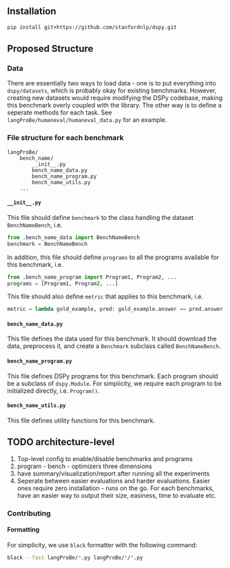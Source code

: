 ## Installation

```bash
pip install git+https://github.com/stanfordnlp/dspy.git
```
## Proposed Structure
### Data

There are essentially two ways to load data - one is to put everything into `dspy/datasets`, which is probably okay for existing benchmarks. However, creating new datasets would require modifying the DSPy codebase, making this benchmark overly coupled with the library. The other way is to define a seperate methods for each task. See `langProBe/humaneval/humaneval_data.py` for an example.

### File structure for each benchmark
```
langProBe/
    bench_name/
        __init__.py
        bench_name_data.py
        bench_name_program.py
        bench_name_utils.py
    ...
```

#### `__init__.py`
This file should define `benchmark` to the class handling the dataset `BenchNameBench`, i.e.
```python
from .bench_name_data import BenchNameBench
benchmark = BenchNameBench
```

In addition, this file should define `programs` to all the programs available for this benchmark, i.e.
```python
from .bench_name_program import Program1, Program2, ...
programs = [Program1, Program2, ...]
```

This file should also define `metric` that applies to this benchmark, i.e.
```python
metric = lambda gold_example, pred: gold_example.answer == pred.answer
```

#### `bench_name_data.py`
This file defines the data used for this benchmark. It should download the data, preprocess it, and create a `Benchmark` subclass called `BenchNameBench`. 

#### `bench_name_program.py`
This file defines DSPy programs for this benchmark. Each program should be a subclass of `dspy.Module`. For simplicity, we require each program to be initialized directly, i.e. `Program()`.

#### `bench_name_utils.py`
This file defines utility functions for this benchmark.

## TODO architecture-level
1. Top-level config to enable/disable benchmarks and programs
2. program - bench - optimizers three dimensions
3. have summary/visualization/report after running all the experiments
4. Seperate between easier evaluations and harder evaluations. Easier ones require zero installation - runs on the go. For each benchmarks, have an easier way to output their size, easiness, time to evaluate etc.


### Contributing
#### Formatting
For simplicity, we use `black` formatter with the following command:
```bash
black --fast langProBe/*.py langProBe/*/*.py
```
